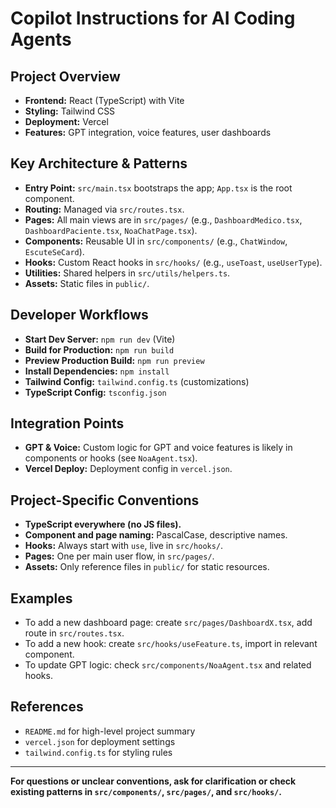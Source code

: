 # Copilot Instructions for AI Coding Agents

## Project Overview
- **Frontend:** React (TypeScript) with Vite
- **Styling:** Tailwind CSS
- **Deployment:** Vercel
- **Features:** GPT integration, voice features, user dashboards

## Key Architecture & Patterns
- **Entry Point:** `src/main.tsx` bootstraps the app; `App.tsx` is the root component.
- **Routing:** Managed via `src/routes.tsx`.
- **Pages:** All main views are in `src/pages/` (e.g., `DashboardMedico.tsx`, `DashboardPaciente.tsx`, `NoaChatPage.tsx`).
- **Components:** Reusable UI in `src/components/` (e.g., `ChatWindow`, `EscuteSeCard`).
- **Hooks:** Custom React hooks in `src/hooks/` (e.g., `useToast`, `useUserType`).
- **Utilities:** Shared helpers in `src/utils/helpers.ts`.
- **Assets:** Static files in `public/`.

## Developer Workflows
- **Start Dev Server:** `npm run dev` (Vite)
- **Build for Production:** `npm run build`
- **Preview Production Build:** `npm run preview`
- **Install Dependencies:** `npm install`
- **Tailwind Config:** `tailwind.config.ts` (customizations)
- **TypeScript Config:** `tsconfig.json`

## Integration Points
- **GPT & Voice:** Custom logic for GPT and voice features is likely in components or hooks (see `NoaAgent.tsx`).
- **Vercel Deploy:** Deployment config in `vercel.json`.

## Project-Specific Conventions
- **TypeScript everywhere (no JS files).**
- **Component and page naming:** PascalCase, descriptive names.
- **Hooks:** Always start with `use`, live in `src/hooks/`.
- **Pages:** One per main user flow, in `src/pages/`.
- **Assets:** Only reference files in `public/` for static resources.

## Examples
- To add a new dashboard page: create `src/pages/DashboardX.tsx`, add route in `src/routes.tsx`.
- To add a new hook: create `src/hooks/useFeature.ts`, import in relevant component.
- To update GPT logic: check `src/components/NoaAgent.tsx` and related hooks.

## References
- `README.md` for high-level project summary
- `vercel.json` for deployment settings
- `tailwind.config.ts` for styling rules

---
**For questions or unclear conventions, ask for clarification or check existing patterns in `src/components/`, `src/pages/`, and `src/hooks/`.**
